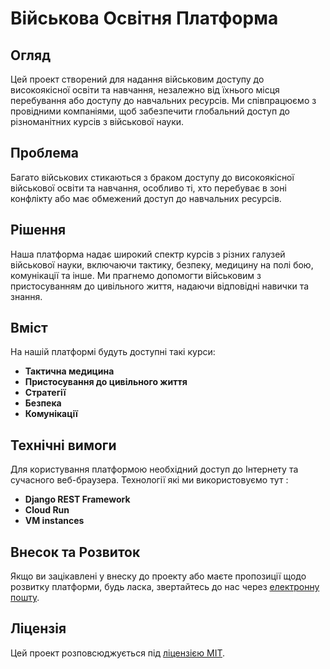 # Військова Освітня Платформа

## Огляд

Цей проект створений для надання військовим доступу до високоякісної освіти та навчання, незалежно від їхнього місця перебування або доступу до навчальних ресурсів. Ми співпрацюємо з провідними компаніями, щоб забезпечити глобальний доступ до різноманітних курсів з військової науки.

## Проблема

Багато військових стикаються з браком доступу до високоякісної військової освіти та навчання, особливо ті, хто перебуває в зоні конфлікту або має обмежений доступ до навчальних ресурсів.

## Рішення

Наша платформа надає широкий спектр курсів з різних галузей військової науки, включаючи тактику, безпеку, медицину на полі бою, комунікації та інше. Ми прагнемо допомогти військовим з пристосуванням до цивільного життя, надаючи відповідні навички та знання.

## Вміст

На нашій платформі будуть доступні такі курси:

- **Тактична медицина**
- **Пристосування до цивільного життя**
- **Стратегії**
- **Безпека**
- **Комунікації**

## Технічні вимоги

Для користування платформою необхідний доступ до Інтернету та сучасного веб-браузера.
Технології які ми використовуємо тут :

- **Django REST Framework**
- **Cloud Run**
- **VM instances**

## Внесок та Розвиток

Якщо ви зацікавлені у внеску до проекту або маєте пропозиції щодо розвитку платформи, будь ласка, звертайтесь до нас через [електронну пошту](mailto:info@militaryeducationplatform.com).

## Ліцензія

Цей проект розповсюджується під [ліцензією MIT](LICENSE).
